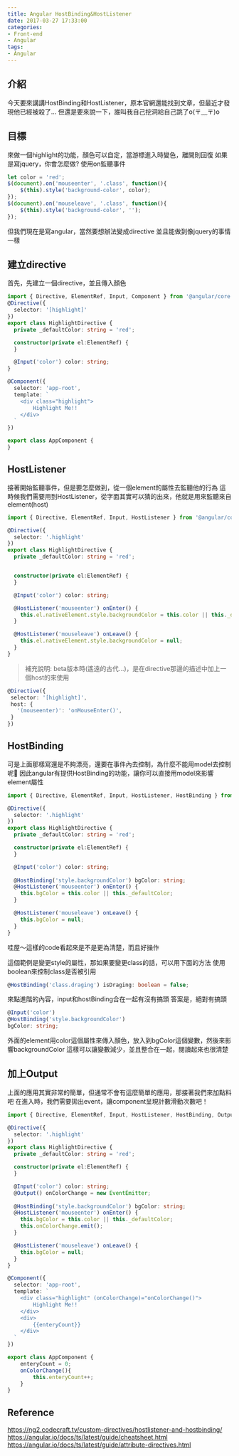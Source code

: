```yaml
---
title: Angular HostBinding&HostListener
date: 2017-03-27 17:33:00
categories:
- Front-end
- Angular
tags:
- Angular
---
```

## 介紹
今天要來講講HostBinding和HostListener，原本官網還能找到文章，但最近才發現他已經被殺了...
但還是要來說一下，誰叫我自己挖洞給自己跳了o(〒﹏〒)o

<!--more-->

## 目標
來做一個highlight的功能，顏色可以自定，當游標進入時變色，離開則回復
如果是寫jquery，你會怎麼做?  使用on監聽事件

``` js
let color = 'red';
$(document).on('mouseenter', '.class', function(){
    $(this).style('background-color', color);
});
$(document).on('mouseleave', '.class', function(){
    $(this).style('background-color', '');
});
```

但我們現在是寫angular，當然要想辦法變成directive
並且能做到像jquery的事情一樣

## 建立directive
首先，先建立一個directive，並且傳入顏色
``` typescript
import { Directive, ElementRef, Input, Component } from '@angular/core';
@Directive({
  selector: '[highlight]'
})
export class HighlightDirective {
  private _defaultColor: string = 'red';

  constructor(private el:ElementRef) {
  }

  @Input('color') color: string;
}

@Component({
  selector: 'app-root',
  template: `
    <div class="highlight">
        Highlight Me!!
    </div>
  `
})

export class AppComponent {
}
```

## HostListener
接著開始監聽事件，但是要怎麼做到，從一個element的屬性去監聽他的行為
這時候我們需要用到HostListener，從字面其實可以猜的出來，他就是用來監聽來自element(host)

``` typescript
import { Directive, ElementRef, Input, HostListener } from '@angular/core';

@Directive({
  selector: '.highlight'
})
export class HighlightDirective {
  private _defaultColor: string = 'red';


  constructor(private el:ElementRef) {
  }

  @Input('color') color: string;

  @HostListener('mouseenter') onEnter() {
    this.el.nativeElement.style.backgroundColor = this.color || this._defaultColor;
  }

  @HostListener('mouseleave') onLeave() {
    this.el.nativeElement.style.backgroundColor = null;
  }
}
```

> 補充說明:
beta版本時(遙遠的古代...)，是在directive那邊的描述中加上一個host的來使用
```typescript
@Directive({
 selector: '[highlight]',
 host: {
   '(mouseenter)': 'onMouseEnter()',
 }
})
```

## HostBinding
可是上面那樣寫還是不夠漂亮，還要在事件內去控制，為什麼不能用model去控制呢
因此angular有提供HostBinding的功能，讓你可以直接用model來影響element屬性

```typescript
import { Directive, ElementRef, Input, HostListener, HostBinding } from '@angular/core';

@Directive({
  selector: '.highlight'
})
export class HighlightDirective {
  private _defaultColor: string = 'red';

  constructor(private el:ElementRef) {
  }

  @Input('color') color: string;
  
  @HostBinding('style.backgroundColor') bgColor: string;
  @HostListener('mouseenter') onEnter() {
    this.bgColor = this.color || this._defaultColor;
  }

  @HostListener('mouseleave') onLeave() {
    this.bgColor = null;
  }
}
```
哇屋～這樣的code看起來是不是更為清楚，而且好操作

這個範例是變更style的屬性，那如果要變更class的話，可以用下面的方法
使用boolean來控制class是否被引用
``` typescript
@HostBinding('class.draging') isDraging: boolean = false;
```

來點進階的內容，input和hostBinding合在一起有沒有搞頭
答案是，絕對有搞頭
``` typescript
@Input('color')
@HostBinding('style.backgroundColor')
bgColor: string;
```

外面的element用color這個屬性來傳入顏色，放入到bgColor這個變數，然後來影響backgroundColor
這樣可以讓變數減少，並且整合在一起，閱讀起來也很清楚

## 加上Output
上面的應用其實非常的簡單，但通常不會有這麼簡單的應用，那接著我們來加點料吧
在進入時，我們需要拋出event，讓component呈現計數滑動次數吧！

``` typescript
import { Directive, ElementRef, Input, HostListener, HostBinding, Output, EventEmitter } from '@angular/core';

@Directive({
  selector: '.highlight'
})
export class HighlightDirective {
  private _defaultColor: string = 'red';

  constructor(private el:ElementRef) {
  }

  @Input('color') color: string;
  @Output() onColorChange = new EventEmitter;
  
  @HostBinding('style.backgroundColor') bgColor: string;
  @HostListener('mouseenter') onEnter() {
    this.bgColor = this.color || this._defaultColor;
    this.onColorChange.emit();
  }

  @HostListener('mouseleave') onLeave() {
    this.bgColor = null;
  }
}

@Component({
  selector: 'app-root',
  template: `
    <div class="highlight" (onColorChange)="onColorChange()">
        Highlight Me!!
    </div>
    <div>
        {{enteryCount}}
    </div>
  `
})

export class AppComponent {
    enteryCount = 0;
    onColorChange(){
        this.enteryCount++;
    }
}
```

## Reference
https://ng2.codecraft.tv/custom-directives/hostlistener-and-hostbinding/
https://angular.io/docs/ts/latest/guide/cheatsheet.html
https://angular.io/docs/ts/latest/guide/attribute-directives.html